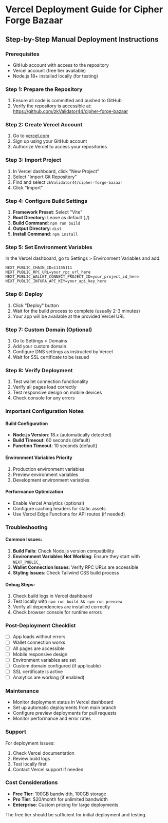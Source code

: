 # Vercel Deployment Guide for Cipher Forge Bazaar

## Step-by-Step Manual Deployment Instructions

### Prerequisites
- GitHub account with access to the repository
- Vercel account (free tier available)
- Node.js 18+ installed locally (for testing)

### Step 1: Prepare the Repository
1. Ensure all code is committed and pushed to GitHub
2. Verify the repository is accessible at: https://github.com/zkValidator44/cipher-forge-bazaar

### Step 2: Create Vercel Account
1. Go to [vercel.com](https://vercel.com)
2. Sign up using your GitHub account
3. Authorize Vercel to access your repositories

### Step 3: Import Project
1. In Vercel dashboard, click "New Project"
2. Select "Import Git Repository"
3. Find and select `zkValidator44/cipher-forge-bazaar`
4. Click "Import"

### Step 4: Configure Build Settings
1. **Framework Preset**: Select "Vite"
2. **Root Directory**: Leave as default (./)
3. **Build Command**: `npm run build`
4. **Output Directory**: `dist`
5. **Install Command**: `npm install`

### Step 5: Set Environment Variables
In the Vercel dashboard, go to Settings > Environment Variables and add:

```
NEXT_PUBLIC_CHAIN_ID=11155111
NEXT_PUBLIC_RPC_URL=your_rpc_url_here
NEXT_PUBLIC_WALLET_CONNECT_PROJECT_ID=your_project_id_here
NEXT_PUBLIC_INFURA_API_KEY=your_api_key_here
```

### Step 6: Deploy
1. Click "Deploy" button
2. Wait for the build process to complete (usually 2-3 minutes)
3. Your app will be available at the provided Vercel URL

### Step 7: Custom Domain (Optional)
1. Go to Settings > Domains
2. Add your custom domain
3. Configure DNS settings as instructed by Vercel
4. Wait for SSL certificate to be issued

### Step 8: Verify Deployment
1. Test wallet connection functionality
2. Verify all pages load correctly
3. Test responsive design on mobile devices
4. Check console for any errors

### Important Configuration Notes

#### Build Configuration
- **Node.js Version**: 18.x (automatically detected)
- **Build Timeout**: 60 seconds (default)
- **Function Timeout**: 10 seconds (default)

#### Environment Variables Priority
1. Production environment variables
2. Preview environment variables  
3. Development environment variables

#### Performance Optimization
- Enable Vercel Analytics (optional)
- Configure caching headers for static assets
- Use Vercel Edge Functions for API routes (if needed)

### Troubleshooting

#### Common Issues:
1. **Build Fails**: Check Node.js version compatibility
2. **Environment Variables Not Working**: Ensure they start with `NEXT_PUBLIC_`
3. **Wallet Connection Issues**: Verify RPC URLs are accessible
4. **Styling Issues**: Check Tailwind CSS build process

#### Debug Steps:
1. Check build logs in Vercel dashboard
2. Test locally with `npm run build && npm run preview`
3. Verify all dependencies are installed correctly
4. Check browser console for runtime errors

### Post-Deployment Checklist
- [ ] App loads without errors
- [ ] Wallet connection works
- [ ] All pages are accessible
- [ ] Mobile responsive design
- [ ] Environment variables are set
- [ ] Custom domain configured (if applicable)
- [ ] SSL certificate is active
- [ ] Analytics are working (if enabled)

### Maintenance
- Monitor deployment status in Vercel dashboard
- Set up automatic deployments from main branch
- Configure preview deployments for pull requests
- Monitor performance and error rates

### Support
For deployment issues:
1. Check Vercel documentation
2. Review build logs
3. Test locally first
4. Contact Vercel support if needed

### Cost Considerations
- **Free Tier**: 100GB bandwidth, 100GB storage
- **Pro Tier**: $20/month for unlimited bandwidth
- **Enterprise**: Custom pricing for large deployments

The free tier should be sufficient for initial deployment and testing.
